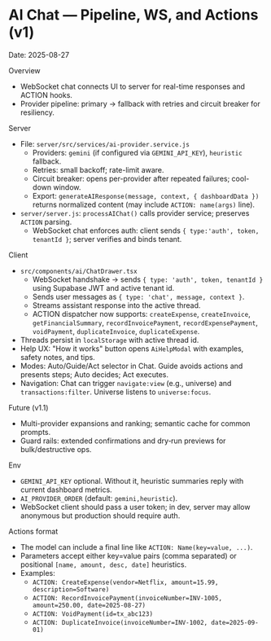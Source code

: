 # AI Chat — Pipeline, WS, and Actions (v1)

Date: 2025-08-27

Overview
- WebSocket chat connects UI to server for real-time responses and ACTION hooks.
- Provider pipeline: primary → fallback with retries and circuit breaker for resiliency.

Server
- File: `server/src/services/ai-provider.service.js`
  - Providers: `gemini` (if configured via `GEMINI_API_KEY`), `heuristic` fallback.
  - Retries: small backoff; rate-limit aware.
  - Circuit breaker: opens per-provider after repeated failures; cool-down window.
  - Export: `generateAIResponse(message, context, { dashboardData })` returns normalized content (may include `ACTION: name(args)` line).
- `server/server.js`: `processAIChat()` calls provider service; preserves `ACTION` parsing.
  - WebSocket chat enforces auth: client sends `{ type:'auth', token, tenantId }`; server verifies and binds tenant.

Client
- `src/components/ai/ChatDrawer.tsx`
  - WebSocket handshake → sends `{ type: 'auth', token, tenantId }` using Supabase JWT and active tenant id.
  - Sends user messages as `{ type: 'chat', message, context }`.
  - Streams assistant response into the active thread.
  - ACTION dispatcher now supports: `createExpense`, `createInvoice`, `getFinancialSummary`, `recordInvoicePayment`, `recordExpensePayment`, `voidPayment`, `duplicateInvoice`, `duplicateExpense`.
- Threads persist in `localStorage` with active thread id.
 - Help UX: "How it works" button opens `AiHelpModal` with examples, safety notes, and tips.
 - Modes: Auto/Guide/Act selector in Chat. Guide avoids actions and presents steps; Auto decides; Act executes.
 - Navigation: Chat can trigger `navigate:view` (e.g., universe) and `transactions:filter`. Universe listens to `universe:focus`.

Future (v1.1)
- Multi-provider expansions and ranking; semantic cache for common prompts.
- Guard rails: extended confirmations and dry‑run previews for bulk/destructive ops.

Env
- `GEMINI_API_KEY` optional. Without it, heuristic summaries reply with current dashboard metrics.
- `AI_PROVIDER_ORDER` (default: `gemini,heuristic`).
 - WebSocket client should pass a user token; in dev, server may allow anonymous but production should require auth.

Actions format
- The model can include a final line like `ACTION: Name(key=value, ...)`.
- Parameters accept either key=value pairs (comma separated) or positional `[name, amount, desc, date]` heuristics.
- Examples:
  - `ACTION: CreateExpense(vendor=Netflix, amount=15.99, description=Software)`
  - `ACTION: RecordInvoicePayment(invoiceNumber=INV-1005, amount=250.00, date=2025-08-27)`
  - `ACTION: VoidPayment(id=tx_abc123)`
  - `ACTION: DuplicateInvoice(invoiceNumber=INV-1002, date=2025-09-01)`


